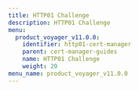 ```yaml
---
title: HTTP01 Challenge
description: HTTP01 Challenge
menu:
  product_voyager_v11.0.0:
    identifier: http01-cert-manager
    parent: cert-manager-guides
    name: HTTP01 Challenge
    weight: 20
menu_name: product_voyager_v11.0.0
---
```

